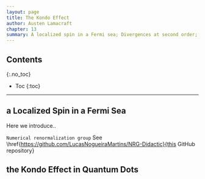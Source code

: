 ```yaml
---
layout: page
title: The Kondo Effect
author: Austen Lamacraft
chapter: 13
summary: A localized spin in a Fermi sea; Divergences at second order; Poor man's scaling; Quantum Dots
---
```


## Contents
{:.no_toc}

* Toc
{:toc}

---

## a Localized Spin in a Fermi Sea

Here we introduce..


`Numerical renormalization group` See \href{https://github.com/LucasNogueiraMartins/NRG-Didactic}{this GitHub repository}

## the Kondo Effect in Quantum Dots
